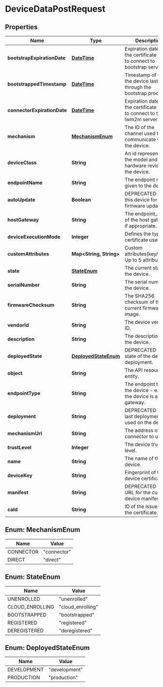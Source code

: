 
# DeviceDataPostRequest

## Properties
Name | Type | Description | Notes
------------ | ------------- | ------------- | -------------
**bootstrapExpirationDate** | [**DateTime**](DateTime.md) | Expiration date of the certificate used to connect to bootstrap server. |  [optional]
**bootstrappedTimestamp** | [**DateTime**](DateTime.md) | Timestamp of when the device last went through the bootstrap process. |  [optional]
**connectorExpirationDate** | [**DateTime**](DateTime.md) | Expiration date of the certificate used to connect to the lwm2m server. |  [optional]
**mechanism** | [**MechanismEnum**](#MechanismEnum) | The ID of the channel used to communicate with the device. |  [optional]
**deviceClass** | **String** | An id representing the model and hardware revision of the device. |  [optional]
**endpointName** | **String** | The endpoint name given to the device. |  [optional]
**autoUpdate** | **Boolean** | DEPRECATED Mark this device for auto firmware update. |  [optional]
**hostGateway** | **String** | The endpoint_name of the host gateway, if appropriate. |  [optional]
**deviceExecutionMode** | **Integer** | Defines the type of certificate used. |  [optional]
**customAttributes** | **Map&lt;String, String&gt;** | Custom attributes(key/value). Up to 5 attributes |  [optional]
**state** | [**StateEnum**](#StateEnum) | The current state of the device. |  [optional]
**serialNumber** | **String** | The serial number of the device. |  [optional]
**firmwareChecksum** | **String** | The SHA256 checksum of the current firmware image. |  [optional]
**vendorId** | **String** | The device vendor ID. |  [optional]
**description** | **String** | The description of the device. |  [optional]
**deployedState** | [**DeployedStateEnum**](#DeployedStateEnum) | DEPRECATED The state of the device&#39;s deployment. |  [optional]
**object** | **String** | The API resource entity. |  [optional]
**endpointType** | **String** | The endpoint type of the device - e.g. if the device is a gateway. |  [optional]
**deployment** | **String** | DEPRECATED The last deployment used on the device. |  [optional]
**mechanismUrl** | **String** | The address of the connector to use. |  [optional]
**trustLevel** | **Integer** | The device trust level. |  [optional]
**name** | **String** | The name of the device. |  [optional]
**deviceKey** | **String** | Fingerprint of the device certificate. | 
**manifest** | **String** | DEPRECATED The URL for the current device manifest. |  [optional]
**caId** | **String** | ID of the issuer of the certificate. | 


<a name="MechanismEnum"></a>
## Enum: MechanismEnum
Name | Value
---- | -----
CONNECTOR | &quot;connector&quot;
DIRECT | &quot;direct&quot;


<a name="StateEnum"></a>
## Enum: StateEnum
Name | Value
---- | -----
UNENROLLED | &quot;unenrolled&quot;
CLOUD_ENROLLING | &quot;cloud_enrolling&quot;
BOOTSTRAPPED | &quot;bootstrapped&quot;
REGISTERED | &quot;registered&quot;
DEREGISTERED | &quot;deregistered&quot;


<a name="DeployedStateEnum"></a>
## Enum: DeployedStateEnum
Name | Value
---- | -----
DEVELOPMENT | &quot;development&quot;
PRODUCTION | &quot;production&quot;



